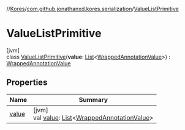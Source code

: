 //[Kores](../../../index.md)/[com.github.jonathanxd.kores.serialization](../index.md)/[ValueListPrimitive](index.md)

# ValueListPrimitive

[jvm]\
class [ValueListPrimitive](index.md)(**value**: [List](https://kotlinlang.org/api/latest/jvm/stdlib/kotlin.collections/-list/index.html)<[WrappedAnnotationValue](../-wrapped-annotation-value/index.md)>) : [WrappedAnnotationValue](../-wrapped-annotation-value/index.md)

## Properties

| Name | Summary |
|---|---|
| [value](value.md) | [jvm]<br>val [value](value.md): [List](https://kotlinlang.org/api/latest/jvm/stdlib/kotlin.collections/-list/index.html)<[WrappedAnnotationValue](../-wrapped-annotation-value/index.md)> |
